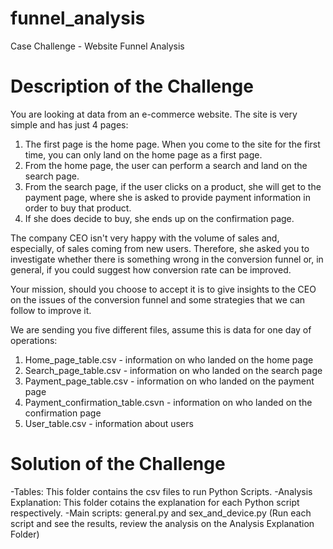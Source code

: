 # funnel_analysis
Case Challenge - Website Funnel Analysis 

# Description of the Challenge 

You are looking at data from an e-commerce website. The site is very simple and has just 4 pages:

1. The first page is the home page. When you come to the site for the first time, you can only land on the home page as a first page.
2. From the home page, the user can perform a search and land on the search page.
3. From the search page, if the user clicks on a product, she will get to the payment page, where she is asked to provide payment information in order to buy that product.
4. If she does decide to buy, she ends up on the confirmation page.

The company CEO isn't very happy with the volume of sales and, especially, of sales coming from new users. Therefore, she asked you to investigate whether there is something wrong in the conversion funnel or, in general, if you could suggest how conversion rate can be improved.

Your mission, should you choose to accept it is to give insights to the CEO on the issues of the conversion funnel and some strategies that we can follow to improve it.

We are sending you five different files, assume this is data for one day of operations:

1. Home_page_table.csv - information on who landed on the home page
2. Search_page_table.csv  - information on who landed on the search page
3. Payment_page_table.csv - information on who landed on the payment page
4. Payment_confirmation_table.csvn  - information on who landed on the confirmation page
5. User_table.csv - information about users

# Solution of the Challenge 

-Tables: This folder contains the csv files to run Python Scripts.
-Analysis Explanation: This folder cotains the explanation for each Python script respectively.
-Main scripts: general.py and sex_and_device.py (Run each script and see the results, review the analysis on the Analysis Explanation Folder)
